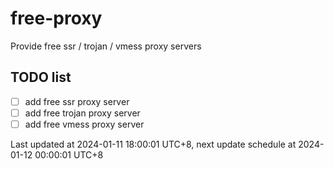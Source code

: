 
# free-proxy
Provide free ssr / trojan / vmess proxy servers


## TODO list
- [ ] add free ssr proxy server
- [ ] add free trojan proxy server
- [ ] add free vmess proxy server

Last updated at 2024-01-11 18:00:01 UTC+8, next update schedule at 2024-01-12 00:00:01 UTC+8

